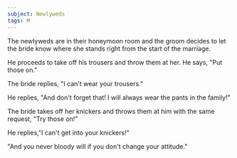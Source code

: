 ```yaml
---
subject: Newlyweds
tags: M
---
```

The newlyweds are in their honeymoon room and the groom decides to let the bride know where she stands right from the start of the marriage.

He proceeds to take off his trousers and throw them at her. He says, "Put those on."

The bride replies, "I can't wear your trousers."

He replies, "And don't forget that! I will always wear the pants in the family!"

The bride takes off her knickers and throws them at him with the same request, "Try those on!"

He replies,"I can't get into your knickers!"

"And you never bloody will if you don't change your attitude."
